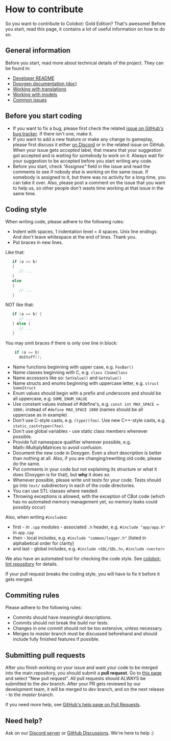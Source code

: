 # How to contribute

So you want to contribute to Colobot: Gold Edition? That's awesome! Before you start, read this page, it contains a lot of useful information on how to do so.

## General information

Before you start, read more about technical details of the project. They can be found in:

* [Developer README](docs/README-dev.md)
* [Doxygen documentation (doc)](https://github.com/colobot/colobot/actions)
* [Working with translations](https://github.com/colobot/colobot/wiki/Working-with-translations)
* [Working with models](https://github.com/colobot/colobot/wiki/Working-with-Colobot:-Gold-Edition-models)
* [Common issues](https://github.com/colobot/colobot/wiki/Common-Issues)

## Before you start coding

* If you want to fix a bug, please first check the related [issue on GitHub's bug tracker](https://github.com/colobot/colobot/issues). If there isn't one, make it.
* If you want to add a new feature or make any change to gameplay, please first discuss it either [on Discord](https://discord.gg/56Fm9kb) or in the related issue on GitHub. When your issue gets *accepted* label, that means that your suggestion got accepted and is waiting for somebody to work on it. Always wait for your suggestion to be accepted before you start writing any code.
* Before you start, check *"Assignee"* field in the issue and read the comments to see if nobody else is working on the same issue. If somebody is assigned to it, but there was no activity for a long time, you can take it over. Also, please post a comment on the issue that you want to help us, so other people don't waste time working at that issue in the same time.

## Coding style

When writing code, please adhere to the following rules:

* Indent with spaces, 1 indentation level = 4 spaces. Unix line endings. And don't leave whitespace at the end of lines. Thank you.
* Put braces in new lines.

Like that:

```c++
   if (a == b)
   {
      // ...
   }
   else
   {
      // ...
   }
```

NOT like that:

```c++
   if (a == b) {
      // ...
   } else {
      // ...
   }
```

You may omit braces if there is only one line in block:

```c++
    if (a == b)
      doStuff();
```

* Name functions beginning with upper case, e.g. `FooBar()`
* Name classes beginning with C, e.g. `class CSomeClass`
* Name accessors like so: `SetValue()` and `GetValue()`
* Name structs and enums beginning with uppercase letter, e.g. `struct SomeStruct`
* Enum values should begin with a prefix and underscore and should be all uppercase, e.g. `SOME_ENUM_VALUE`
* Use constant values instead of #define's, e.g. `const int MAX_SPACE = 1000;` instead of `#define MAX_SPACE 1000` (names should be all uppercase as in example)
* Don't use C-style casts, e.g. `(type)(foo)`. Use new C++-style casts, e.g. `static_cast<type>(foo)`.
* Don't use global variables - use static class members whenever possible.
* Provide full namespace qualifier wherever possible, e.g. Math::MultiplyMatrices to avoid confusion.
* Document the new code in Doxygen. Even a short description is better than nothing at all. Also, if you are changing/rewriting old code, please do the same.
* Put comments in your code but not explaining its structure or what it does (Doxygen is for that), but **why** it does so.
* Whenever possible, please write unit tests for your code. Tests should go into `test/` subdirectory in each of the code directories.
* You can use STL classes where needed.
* Throwing exceptions is allowed, with the exception of CBot code (which has no automated memory management yet, so memory leaks could possibly occur)

Also, when writing `#include`s:

* first - in `.cpp` modules - associated `.h` header, e.g. `#include "app/app.h"` in `app.cpp`
* then - local includes, e.g. `#include "common/logger.h"` (listed in alphabetical order for clarity)
* and last - global includes, e.g. `#include <SDL/SDL.h>`, `#include <vector>`

We also have an automated tool for checking the code style. See [colobot-lint repository](https://github.com/colobot/colobot-lint) for details.

If your pull request breaks the coding style, you will have to fix it before it gets merged.

## Commiting rules

Please adhere to the following rules:
* Commits should have meaningful descriptions.
* Commits should not break the build nor tests.
* Changes in one commit should not be too extensive, unless necessary.
* Merges to *master* branch must be discussed beforehand and should include fully finished features if possible.

## Submitting pull requests

After you finish working on your issue and want your code to be merged into the main repository, you should submit a **pull request**. Go to [this page](https://github.com/colobot/colobot/pulls) and select "New pull request". All pull requests should ALWAYS be submitted to the *dev* branch. After your PR gets reviewed by our development team, it will be merged to *dev* branch, and on the next release - to the *master* branch.

If you need more help, see [GitHub's help page on Pull Requests](https://help.github.com/articles/using-pull-requests/).

## Need help?

Ask on our [Discord server](https://discord.gg/56Fm9kb) or [GitHub Discussions](https://github.com/colobot/colobot/discussions). We're here to help :)
